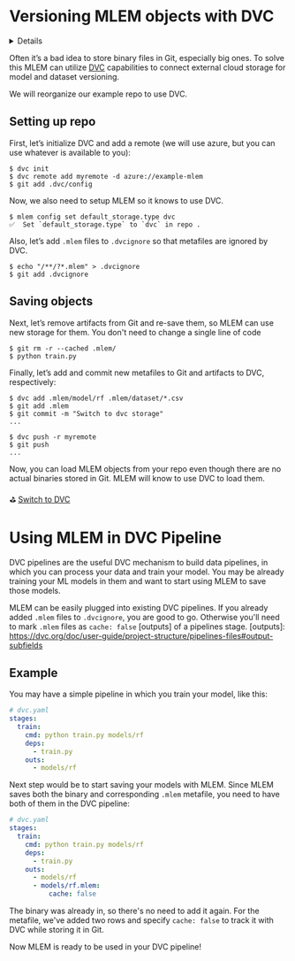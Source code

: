# Versioning MLEM objects with DVC

<details>

### ⚙️ Expand for setup instructions

If you want to follow along with this tutorial and try MLEM, you can use our
[example repo](https://github.com/iterative/example-mlem-get-started).

```shell
$ git clone https://github.com/iterative/example-mlem-get-started
$ cd example-mlem-get-started
$ git checkout 1-dvc-mlem-init
```

Next let's create an isolated virtual environment to cleanly install all the
requirements (including MLEM) there:

```shell
$ python3 -m venv .venv
$ source .venv/bin/activate
$ pip install -r requirements.txt
```

</details>

Often it’s a bad idea to store binary files in Git, especially big ones. To
solve this MLEM can utilize [DVC](https://dvc.org/doc) capabilities to connect
external cloud storage for model and dataset versioning.

We will reorganize our example repo to use DVC.

## Setting up repo

First, let’s initialize DVC and add a remote (we will use azure, but you can use
whatever is available to you):

```cli
$ dvc init
$ dvc remote add myremote -d azure://example-mlem
$ git add .dvc/config
```

Now, we also need to setup MLEM so it knows to use DVC.

```cli
$ mlem config set default_storage.type dvc
✅  Set `default_storage.type` to `dvc` in repo .
```

Also, let’s add `.mlem` files to `.dvcignore` so that metafiles are ignored by
DVC.

```cli
$ echo "/**/?*.mlem" > .dvcignore
$ git add .dvcignore
```

## Saving objects

Next, let’s remove artifacts from Git and re-save them, so MLEM can use new
storage for them. You don't need to change a single line of code

```cli
$ git rm -r --cached .mlem/
$ python train.py
```

Finally, let’s add and commit new metafiles to Git and artifacts to DVC,
respectively:

```cli
$ dvc add .mlem/model/rf .mlem/dataset/*.csv
$ git add .mlem
$ git commit -m "Switch to dvc storage"
...

$ dvc push -r myremote
$ git push
...
```

Now, you can load MLEM objects from your repo even though there are no actual
binaries stored in Git. MLEM will know to use DVC to load them.

⛳
[Switch to DVC](https://github.com/iterative/example-mlem-get-started/tree/4-dvc-save-models)

# Using MLEM in DVC Pipeline

DVC pipelines are the useful DVC mechanism to build data pipelines, in which you
can process your data and train your model. You may be already training your ML
models in them and want to start using MLEM to save those models.

MLEM can be easily plugged into existing DVC pipelines. If you already added
`.mlem` files to `.dvcignore`, you are good to go. Otherwise you'll need to
mark `.mlem` files as `cache: false` [outputs] of a pipelines stage.
[outputs]: https://dvc.org/doc/user-guide/project-structure/pipelines-files#output-subfields

## Example

You may have a simple pipeline in which you train your model, like this:

```yaml
# dvc.yaml
stages:
  train:
    cmd: python train.py models/rf
    deps:
      - train.py
    outs:
      - models/rf
```

Next step would be to start saving your models with MLEM. Since MLEM saves both
the binary and corresponding `.mlem` metafile, you need to have both of them in
the DVC pipeline:

```yaml
# dvc.yaml
stages:
  train:
    cmd: python train.py models/rf
    deps:
      - train.py
    outs:
      - models/rf
      - models/rf.mlem:
          cache: false
```

The binary was already in, so there's no need to add it again. For the metafile,
we've added two rows and specify `cache: false` to track it with DVC while
storing it in Git.

Now MLEM is ready to be used in your DVC pipeline!
